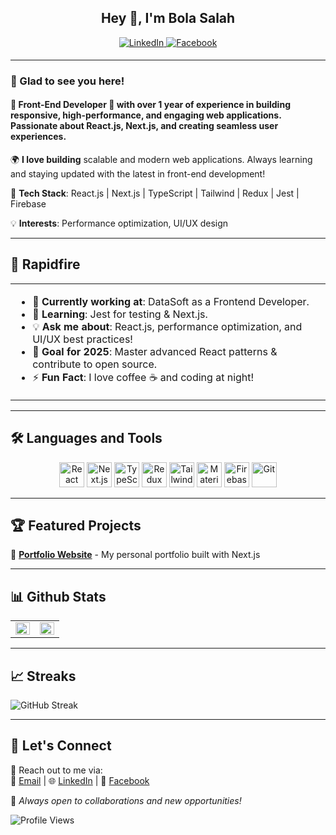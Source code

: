 ## <div align="center">Hey 👋, I'm Bola Salah</div>  

  
<div align="center">
<a href="https://linkedin.com/in/bola-salah" target="_blank">
<img src="https://img.shields.io/badge/linkedin-%231E77B5.svg?&style=for-the-badge&logo=linkedin&logoColor=white" alt="LinkedIn" style="margin-bottom: 5px;" />
</a>
<a href="https://www.facebook.com/Bolasalah99" target="_blank">
<img src="https://img.shields.io/badge/facebook-%232E87FB.svg?&style=for-the-badge&logo=facebook&logoColor=white" alt="Facebook" style="margin-bottom: 5px;" />
</a>  
</div>  

---

### 🚀 Glad to see you here!  
#### 🌟 Front-End Developer 🌟 with over 1 year of experience in building responsive, high-performance, and engaging web applications. Passionate about React.js, Next.js, and creating seamless user experiences.

🌍 **I love building** scalable and modern web applications. Always learning and staying updated with the latest in front-end development!

📌 **Tech Stack**: React.js | Next.js | TypeScript | Tailwind | Redux | Jest | Firebase

💡 **Interests**: Performance optimization, UI/UX design

---

## 🚀 Rapidfire  
<table><tr><td valign="top" width="50%">

- 🔭 **Currently working at**: DataSoft as a Frontend Developer.  
- 🌱 **Learning**: Jest for testing & Next.js.  
- 💡 **Ask me about**: React.js, performance optimization, and UI/UX best practices!  
- 🎯 **Goal for 2025**: Master advanced React patterns & contribute to open source.  
- ⚡ **Fun Fact**: I love coffee ☕ and coding at night!  

</td></tr></table>  

---

## 🛠️ Languages and Tools  
<div align="center">  
<a href="https://reactjs.org/" target="_blank"><img src="https://profilinator.rishav.dev/skills-assets/react-original-wordmark.svg" alt="React" height="40" /></a>  
<a href="https://nextjs.org/" target="_blank"><img src="https://profilinator.rishav.dev/skills-assets/nextjs.png" alt="Next.js" height="40" /></a>  
<a href="https://www.typescriptlang.org/" target="_blank"><img src="https://profilinator.rishav.dev/skills-assets/typescript-original.svg" alt="TypeScript" height="40" /></a>  
<a href="https://redux.js.org/" target="_blank"><img src="https://profilinator.rishav.dev/skills-assets/redux-original.svg" alt="Redux" height="40" /></a>  
<a href="https://tailwindcss.com/" target="_blank"><img src="https://profilinator.rishav.dev/skills-assets/tailwindcss.svg" alt="Tailwind CSS" height="40" /></a>  
<a href="https://mui.com/" target="_blank"><img src="https://profilinator.rishav.dev/skills-assets/mui.png" alt="Material UI" height="40" /></a>  
<a href="https://firebase.google.com/" target="_blank"><img src="https://profilinator.rishav.dev/skills-assets/firebase.png" alt="Firebase" height="40" /></a>  
<a href="https://github.com/" target="_blank"><img src="https://profilinator.rishav.dev/skills-assets/git-scm-icon.svg" alt="Git" height="40" /></a>  
</div>  

---

## 🏆 Featured Projects  
🎨 [**Portfolio Website**](https://github.com/BolaSalah/portfolio) - My personal portfolio built with Next.js  

---

## 📊 Github Stats  
<table><tr><td valign="top" width="50%">
<img src="https://github-readme-stats.vercel.app/api?username=BolaSalah&show_icons=true&count_private=true&hide_border=true&theme=tokyonight" align="left" style="width: 100%" />
</td><td valign="top" width="50%">
<img src="https://github-readme-stats.vercel.app/api/top-langs/?username=BolaSalah&hide_border=true&layout=compact&theme=tokyonight" align="left" style="width: 100%" />
</td></tr></table>  

---

## 📈 Streaks 
![GitHub Streak](https://github-readme-streak-stats.herokuapp.com/?user=BolaSalah&theme=tokyonight&hide_border=true)  

---

## 🤝 Let's Connect  
💬 Reach out to me via:  
📧 [Email](mailto:bolasalah1999@example.com) | 🌐 [LinkedIn](https://linkedin.com/in/bola-salah) | 🔵 [Facebook](https://www.facebook.com/Bolasalah99)

🚀 _Always open to collaborations and new opportunities!_

![Profile Views](https://komarev.com/ghpvc/?username=BolaSalah&label=Profile%20Views&color=blue&style=flat)
